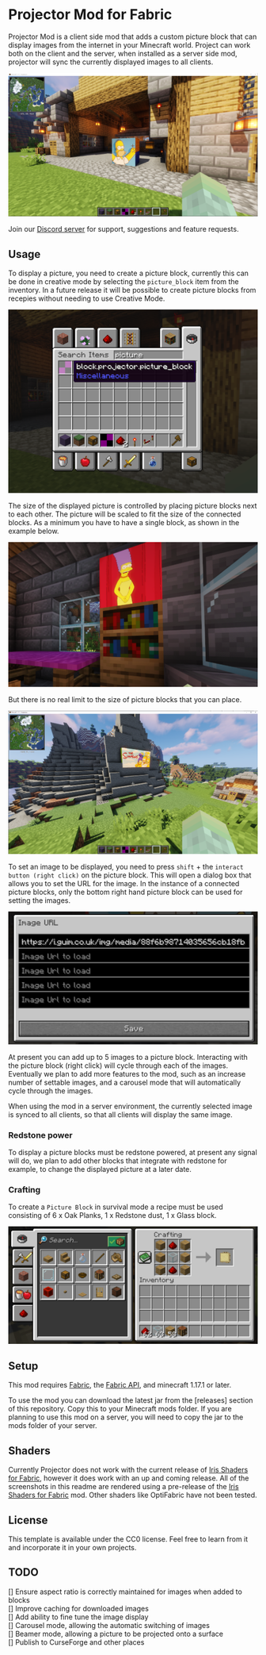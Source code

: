 # Projector Mod for Fabric

Projector Mod is a client side mod that adds a custom picture block that can display images from the internet in your Minecraft world.
Project can work both on the client and the server, when installed as a server side mod, projector will sync the currently displayed images to all clients.

![](images/screen1.png)

Join our [Discord server](https://discord.gg/R2pma3Jfae) for support, suggestions and feature requests.

## Usage

To display a picture, you need to create a picture block, currently this can be done in creative mode by selecting the `picture_block` item from the inventory. In a future release it will be possible to create picture blocks from recepies without needing to use Creative Mode. 

![](images/screen2.png)

The size of the displayed picture is controlled by placing picture blocks next to each other. The picture will be scaled to fit the size of the connected blocks. As a minimum you have to have a single block, as shown in the example below.

![](images/screen3.png)

But there is no real limit to the size of picture blocks that you can place.

![](images/screen4.png)

To set an image to be displayed, you need to press `shift` + the `interact button (right click)` on the picture block. This will open a dialog box that allows you to set the URL for the image. In the instance of a connected picture blocks, only the bottom right hand picture block can be used for setting the images.

![](images/screen5.png)

At present you can add up to 5 images to a picture block. Interacting with the picture block (right click) will cycle through each of the images. Eventually
we plan to add more features to the mod, such as an increase number of settable images, and a carousel mode that will automatically cycle through the images.

When using the mod in a server environment, the currently selected image is synced to all clients, so that all clients will display the same image.

### Redstone power
To display a picture blocks must be redstone powered, at present any signal will do, we plan to add other blocks that integrate with redstone for example, to change the displayed picture at a later date.

### Crafting
To create a `Picture Block` in survival mode a recipe must be used consisting of 6 x Oak Planks, 1 x Redstone dust, 1 x Glass block.

![](images/screen6.png)

## Setup
This mod requires [Fabric](https://fabricmc.net/), the [Fabric API](https://www.curseforge.com/minecraft/mc-mods/fabric-api), and minecraft 1.17.1 or later.

To use the mod you can download the latest jar from the [releases] section of this repository. Copy this to your Minecraft mods folder. If you are planning to use this mod on a server, you will need to copy the jar to the mods folder of your server.

## Shaders

Currently Projector does not work with the current release of [Iris Shaders for Fabric](https://irisshaders.net/), however it does work with an up and coming release. All of the screenshots in this readme are rendered using a pre-release of the [Iris Shaders for Fabric](https://irisshaders.net/) mod. Other shaders like OptiFabric have not been tested.

## License

This template is available under the CC0 license. Feel free to learn from it and incorporate it in your own projects.

## TODO
[] Ensure aspect ratio is correctly maintained for images when added to blocks  
[] Improve caching for downloaded images  
[] Add ability to fine tune the image display  
[] Carousel mode, allowing the automatic switching of images  
[] Beamer mode, allowing a picture to be projected onto a surface  
[] Publish to CurseForge and other places  
